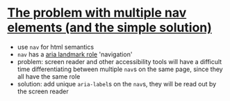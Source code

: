 # [The problem with multiple nav elements (and the simple solution)](https://www.youtube.com/watch?v=I1lq2ge7g4g)

- use `nav` for html semantics
- `nav` has a [aria landmark role](https://developer.mozilla.org/en-US/docs/Web/Accessibility/ARIA/roles/landmark_role) 'navigation'
- problem: screen reader and other accessibility tools will have a difficult time differentiating between multiple `nav`s on the same page, since they all have the same role
- solution: add unique `aria-label`s on the `nav`s, they will be read out by the screen reader